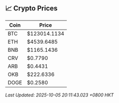 ## 📈 Crypto Prices

| Coin | Price |
| ---- | ----- |
| BTC | $123014.1134 |
| ETH | $4539.6485 |
| BNB | $1165.1436 |
| CRV | $0.7790 |
| ARB | $0.4431 |
| OKB | $222.6336 |
| DOGE | $0.2580 |

_Last Updated: 2025-10-05 20:11:43.023 +0800 HKT_